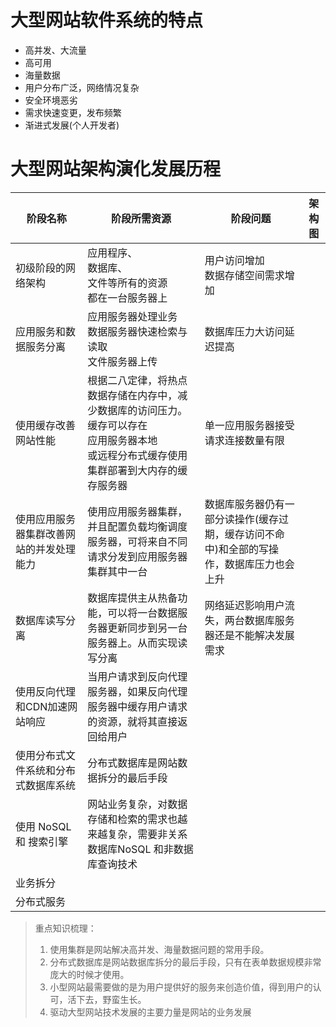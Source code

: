 # 大型网站软件系统的特点

- 高并发、大流量
- 高可用
- 海量数据
- 用户分布广泛，网络情况复杂
- 安全环境恶劣
- 需求快速变更，发布频繁
- 渐进式发展(个人开发者)

# 大型网站架构演化发展历程

| 阶段名称                                 | 阶段所需资源                                                 | 阶段问题                                                     | 架构图 |
| ---------------------------------------- | ------------------------------------------------------------ | ------------------------------------------------------------ | ------ |
| 初级阶段的网络架构                       | 应用程序、<br />数据库、<br />文件等所有的资源<br />都在一台服务器上 | 用户访问增加<br />数据存储空间需求增加                       |        |
| 应用服务和数据服务分离                   | 应用服务器处理业务<br />数据服务器快速检索与读取<br />文件服务器上传 | 数据库压力大访问延迟提高                                     |        |
| 使用缓存改善网站性能                     | 根据二八定律，将热点数据存储在内存中，减少数据库的访问压力。缓存可以存在<br />应用服务器本地<br />或远程分布式缓存使用集群部署到大内存的缓存服务器 | 单一应用服务器接受请求连接数量有限                           |        |
| 使用应用服务器集群改善网站的并发处理能力 | 使用应用服务器集群，并且配置负载均衡调度服务器，可将来自不同请求分发到应用服务器集群其中一台 | 数据库服务器仍有一部分读操作(缓存过期，缓存访问不命中)和全部的写操作，数据库压力也会上升 |        |
| 数据库读写分离                           | 数据库提供主从热备功能，可以将一台数据服务器更新同步到另一台服务器上。从而实现读写分离 | 网络延迟影响用户流失，两台数据库服务器还是不能解决发展需求   |        |
| 使用反向代理和CDN加速网站响应            | 当用户请求到反向代理服务器，如果反向代理服务器中缓存用户请求的资源，就将其直接返回给用户 |                                                              |        |
| 使用分布式文件系统和分布式数据库系统     | 分布式数据库是网站数据拆分的最后手段                         |                                                              |        |
| 使用 NoSQL 和 搜索引擎                   | 网站业务复杂，对数据存储和检索的需求也越来越复杂，需要非关系数据库NoSQL 和非数据库查询技术 |                                                              |        |
| 业务拆分                                 |                                                              |                                                              |        |
| 分布式服务                               |                                                              |                                                              |        |



> 重点知识梳理：
>
> 1. 使用集群是网站解决高并发、海量数据问题的常用手段。
> 2. 分布式数据库是网站数据库拆分的最后手段，只有在表单数据规模非常庞大的时候才使用。
> 3. 小型网站最需要做的是为用户提供好的服务来创造价值，得到用户的认可，活下去，野蛮生长。
> 4. 驱动大型网站技术发展的主要力量是网站的业务发展